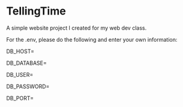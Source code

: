 # TellingTime

A simple website project I created for my web dev class.

For the .env, please do the following and enter your own information:

DB_HOST=

DB_DATABASE=

DB_USER=

DB_PASSWORD=

DB_PORT=
